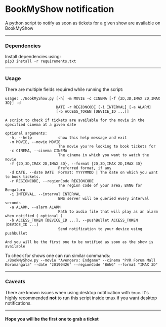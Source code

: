 # BookMyShow notification
A python script to notify as soon as tickets for a given show are available on BookMyShow

---

### Dependencies

Install dependencies using:<br />
`pip3 install -r requirements.txt`

---

### Usage

There are multiple fields required while running the script:
```
usage: ./BookMyShow.py [-h] -m MOVIE -c CINEMA [-f {2D,3D,IMAX 2D,IMAX 3D}] -d
                       DATE -r REGIONCODE [-i INTERVAL] [-a ALARM]
                       [-b ACCESS_TOKEN [DEVICE_ID ...]]

A script to check if tickets are available for the movie in the specified cinema at a given date

optional arguments:
  -h, --help            show this help message and exit
  -m MOVIE, --movie MOVIE
                        The movie you're looking to book tickets for
  -c CINEMA, --cinema CINEMA
                        The cinema in which you want to watch the movie
  -f {2D,3D,IMAX 2D,IMAX 3D}, --format {2D,3D,IMAX 2D,IMAX 3D}
                        Preferred format, if any
  -d DATE, --date DATE  Format: YYYYMMDD | The date on which you want to book tickets.
  -r REGIONCODE, --regionCode REGIONCODE
                        The region code of your area; BANG for Bengaluru
  -i INTERVAL, --interval INTERVAL
                        BMS server will be queried every interval seconds
  -a ALARM, --alarm ALARM
                        Path to audio file that will play as an alarm when notified ( optional )
  -b ACCESS_TOKEN [DEVICE_ID ...], --pushBullet ACCESS_TOKEN [DEVICE_ID ...]
                        Send notification to your device using pushbullet

And you will be the first one to be notified as soon as the show is available
```

To check for shows one can run similar commands:<br />
`./BookMyShow.py --movie "Avengers: Endgame" --cinema "PVR Forum Mall Koramangala" --date "20190426" --regionCode "BANG" --format "IMAX 3D"`

---

### Caveats
There are known issues when using desktop notification with `tmux`. It's highly recommended **not** to run this script inside tmux if you want desktop notifications.

---

#### Hope you will be the first one to grab a ticket
